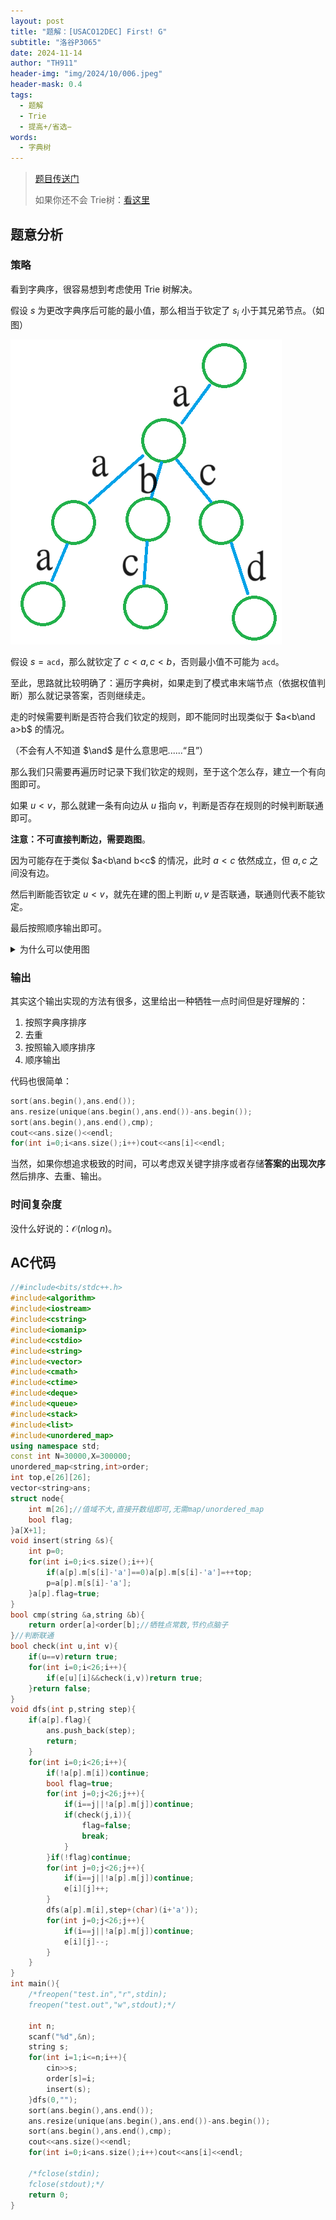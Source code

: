 ```yaml
---
layout: post
title: "题解：[USACO12DEC] First! G"
subtitle: "洛谷P3065"
date: 2024-11-14
author: "TH911"
header-img: "img/2024/10/006.jpeg"
header-mask: 0.4
tags:
  - 题解
  - Trie
  - 提高+/省选−
words:
  - 字典树
---
```


> [题目传送门](https://www.luogu.com.cn/problem/P3065)
>
> 如果你还不会 Trie树：[看这里](/2024/11/14/1/)

## 题意分析

### 策略

看到字典序，很容易想到考虑使用 Trie 树解决。

假设 $s$ 为更改字典序后可能的最小值，那么相当于钦定了 $s_i$ 小于其兄弟节点。（如图）

![](/img/2024/11/001.png)

假设 $s=\texttt{acd}$，那么就钦定了 $c<a,c<b$，否则最小值不可能为 $\texttt{acd}$。

至此，思路就比较明确了：遍历字典树，如果走到了模式串末端节点（依据权值判断）那么就记录答案，否则继续走。

走的时候需要判断是否符合我们钦定的规则，即不能同时出现类似于 $a<b\and a>b$ 的情况。

（不会有人不知道 $\and$ 是什么意思吧......“且”）

那么我们只需要再遍历时记录下我们钦定的规则，至于这个怎么存，建立一个有向图即可。

如果 $u<v$，那么就建一条有向边从 $u$ 指向 $v$，判断是否存在规则的时候判断联通即可。

**注意：不可直接判断边，需要跑图**。

因为可能存在于类似 $a<b\and b<c$​ 的情况，此时 $a<c$ 依然成立，但 $a,c$ 之间没有边。

然后判断能否钦定 $u<v$，就先在建的图上判断 $u,v$ 是否联通，联通则代表不能钦定。

最后按照顺序输出即可。

<details class="question">
    <summary>
        为什么可以使用图
    </summary>
    <p>
    	这其实就涉及到图的本质了。
        图本质就是多对多元素间的关系，所以不要被局限了。
    </p>
</details>


### 输出

其实这个输出实现的方法有很多，这里给出一种牺牲一点时间但是好理解的：

1. 按照字典序排序
2. 去重
3. 按照输入顺序排序
4. 顺序输出

代码也很简单：

```cpp
sort(ans.begin(),ans.end());
ans.resize(unique(ans.begin(),ans.end())-ans.begin());
sort(ans.begin(),ans.end(),cmp);
cout<<ans.size()<<endl;
for(int i=0;i<ans.size();i++)cout<<ans[i]<<endl;
```

当然，如果你想追求极致的时间，可以考虑双关键字排序或者存储**答案的出现次序**然后排序、去重、输出。

### 时间复杂度

没什么好说的：$\mathcal O\left(n\log n\right)$。

## AC代码

```cpp
//#include<bits/stdc++.h>
#include<algorithm> 
#include<iostream>
#include<cstring>
#include<iomanip>
#include<cstdio>
#include<string>
#include<vector>
#include<cmath>
#include<ctime>
#include<deque>
#include<queue>
#include<stack>
#include<list>
#include<unordered_map>
using namespace std;
const int N=30000,X=300000;
unordered_map<string,int>order;
int top,e[26][26];
vector<string>ans;
struct node{
	int m[26];//值域不大,直接开数组即可,无需map/unordered_map
	bool flag;
}a[X+1];
void insert(string &s){
	int p=0;
    for(int i=0;i<s.size();i++){
        if(a[p].m[s[i]-'a']==0)a[p].m[s[i]-'a']=++top;
        p=a[p].m[s[i]-'a'];
    }a[p].flag=true;
}
bool cmp(string &a,string &b){
	return order[a]<order[b];//牺牲点常数,节约点脑子
}//判断联通
bool check(int u,int v){
	if(u==v)return true;
	for(int i=0;i<26;i++){
		if(e[u][i]&&check(i,v))return true;
	}return false;
}
void dfs(int p,string step){
	if(a[p].flag){
		ans.push_back(step);
		return;
	}
	for(int i=0;i<26;i++){
		if(!a[p].m[i])continue;
		bool flag=true;
		for(int j=0;j<26;j++){
			if(i==j||!a[p].m[j])continue;
			if(check(j,i)){
				flag=false;
				break;
			}
		}if(!flag)continue;
		for(int j=0;j<26;j++){
			if(i==j||!a[p].m[j])continue;
			e[i][j]++;
		}
		dfs(a[p].m[i],step+(char)(i+'a'));
		for(int j=0;j<26;j++){
			if(i==j||!a[p].m[j])continue;
			e[i][j]--;
		}
	}
}
int main(){
	/*freopen("test.in","r",stdin);
	freopen("test.out","w",stdout);*/
	
	int n;
	scanf("%d",&n);
	string s;
	for(int i=1;i<=n;i++){
		cin>>s;
		order[s]=i;
		insert(s);
	}dfs(0,"");
	sort(ans.begin(),ans.end());
	ans.resize(unique(ans.begin(),ans.end())-ans.begin());
	sort(ans.begin(),ans.end(),cmp);
	cout<<ans.size()<<endl;
	for(int i=0;i<ans.size();i++)cout<<ans[i]<<endl;
	
	/*fclose(stdin);
	fclose(stdout);*/
	return 0;
}
```

